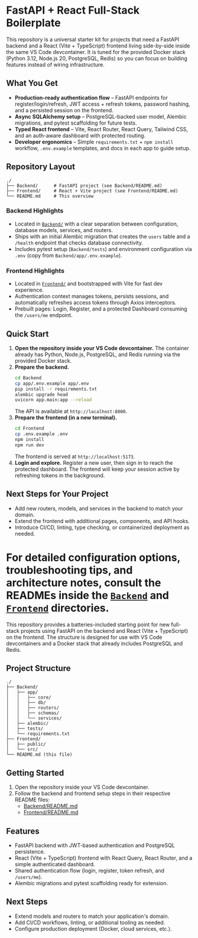 # FastAPI + React Full-Stack Boilerplate


This repository is a universal starter kit for projects that need a FastAPI backend and a React (Vite + TypeScript) frontend living side-by-side inside the same VS Code devcontainer. It is tuned for the provided Docker stack (Python 3.12, Node.js 20, PostgreSQL, Redis) so you can focus on building features instead of wiring infrastructure.

## What You Get

- **Production-ready authentication flow** – FastAPI endpoints for register/login/refresh, JWT access + refresh tokens, password hashing, and a persisted session on the frontend.
- **Async SQLAlchemy setup** – PostgreSQL-backed user model, Alembic migrations, and pytest scaffolding for future tests.
- **Typed React frontend** – Vite, React Router, React Query, Tailwind CSS, and an auth-aware dashboard with protected routing.
- **Developer ergonomics** – Simple `requirements.txt` + `npm install` workflow, `.env.example` templates, and docs in each app to guide setup.

## Repository Layout

```
./
├── Backend/      # FastAPI project (see Backend/README.md)
├── Frontend/     # React + Vite project (see Frontend/README.md)
└── README.md     # This overview
```

### Backend Highlights
- Located in [`Backend/`](Backend/README.md) with a clear separation between configuration, database models, services, and routers.
- Ships with an initial Alembic migration that creates the `users` table and a `/health` endpoint that checks database connectivity.
- Includes pytest setup (`Backend/tests`) and environment configuration via `.env` (copy from `Backend/app/.env.example`).

### Frontend Highlights
- Located in [`Frontend/`](Frontend/README.md) and bootstrapped with Vite for fast dev experience.
- Authentication context manages tokens, persists sessions, and automatically refreshes access tokens through Axios interceptors.
- Prebuilt pages: Login, Register, and a protected Dashboard consuming the `/users/me` endpoint.

## Quick Start

1. **Open the repository inside your VS Code devcontainer.** The container already has Python, Node.js, PostgreSQL, and Redis running via the provided Docker stack.
2. **Prepare the backend.**
   ```bash
   cd Backend
   cp app/.env.example app/.env
   pip install -r requirements.txt
   alembic upgrade head
   uvicorn app.main:app --reload
   ```
   The API is available at `http://localhost:8000`.
3. **Prepare the frontend (in a new terminal).**
   ```bash
   cd Frontend
   cp .env.example .env
   npm install
   npm run dev
   ```
   The frontend is served at `http://localhost:5173`.
4. **Login and explore.** Register a new user, then sign in to reach the protected dashboard. The frontend will keep your session active by refreshing tokens in the background.

## Next Steps for Your Project

- Add new routers, models, and services in the backend to match your domain.
- Extend the frontend with additional pages, components, and API hooks.
- Introduce CI/CD, linting, type checking, or containerized deployment as needed.

For detailed configuration options, troubleshooting tips, and architecture notes, consult the READMEs inside the [`Backend`](Backend/README.md) and [`Frontend`](Frontend/README.md) directories.
=======
This repository provides a batteries-included starting point for new full-stack projects using FastAPI on the backend and React (Vite + TypeScript) on the frontend. The structure is designed for use with VS Code devcontainers and a Docker stack that already includes PostgreSQL and Redis.

## Project Structure

```
./
├── Backend/
│   ├── app/
│   │   ├── core/
│   │   ├── db/
│   │   ├── routers/
│   │   ├── schemas/
│   │   └── services/
│   ├── alembic/
│   ├── tests/
│   └── requirements.txt
├── Frontend/
│   ├── public/
│   └── src/
└── README.md (this file)
```

## Getting Started

1. Open the repository inside your VS Code devcontainer.
2. Follow the backend and frontend setup steps in their respective README files:
   - [Backend/README.md](Backend/README.md)
   - [Frontend/README.md](Frontend/README.md)

## Features

- FastAPI backend with JWT-based authentication and PostgreSQL persistence.
- React (Vite + TypeScript) frontend with React Query, React Router, and a simple authenticated dashboard.
- Shared authentication flow (login, register, token refresh, and `/users/me`).
- Alembic migrations and pytest scaffolding ready for extension.

## Next Steps

- Extend models and routers to match your application's domain.
- Add CI/CD workflows, linting, or additional tooling as needed.
- Configure production deployment (Docker, cloud services, etc.).


